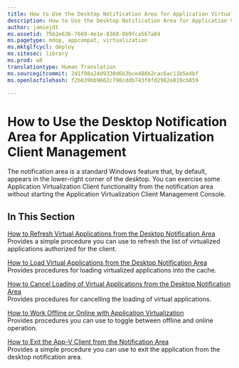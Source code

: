 ```yaml
---
title: How to Use the Desktop Notification Area for Application Virtualization Client Management
description: How to Use the Desktop Notification Area for Application Virtualization Client Management
author: jamiejdt
ms.assetid: 75b2e636-7669-4e1e-8368-8b9fca567a84
ms.pagetype: mdop, appcompat, virtualization
ms.mktglfcycl: deploy
ms.sitesec: library
ms.prod: w8
translationtype: Human Translation
ms.sourcegitcommit: 2d1f98a24d9330d6b3bce488b2cac6ac11b5e4bf
ms.openlocfilehash: f2b639bb9662c798cddb743f8fd2982e019cb859

---
```



# How to Use the Desktop Notification Area for Application Virtualization Client Management


The notification area is a standard Windows feature that, by default, appears in the lower-right corner of the desktop. You can exercise some Application Virtualization Client functionality from the notification area without starting the Application Virtualization Client Management Console.

## In This Section


<a href="" id="how-to-refresh-virtual-applications-from-the-desktop-notification-area"></a>[How to Refresh Virtual Applications from the Desktop Notification Area](how-to-refresh-virtual-applications-from-the-desktop-notification-area.md)  
Provides a simple procedure you can use to refresh the list of virtualized applications authorized for the client.

<a href="" id="how-to-load-virtual-applications-from-the-desktop-notification-area"></a>[How to Load Virtual Applications from the Desktop Notification Area](how-to-load-virtual-applications-from-the-desktop-notification-area.md)  
Provides procedures for loading virtualized applications into the cache.

<a href="" id="how-to-cancel-loading-of-virtual-applications-from-the-desktop-notification-area"></a>[How to Cancel Loading of Virtual Applications from the Desktop Notification Area](how-to-cancel-loading-of-virtual-applications-from-the-desktop-notification-area.md)  
Provides procedures for cancelling the loading of virtual applications.

<a href="" id="how-to-work-offline-or-online-with-application-virtualization"></a>[How to Work Offline or Online with Application Virtualization](how-to-work-offline-or-online-with-application-virtualization.md)  
Provides procedures you can use to toggle between offline and online operation.

<a href="" id="how-to-exit-the-app-v-client-from-the-notification-area"></a>[How to Exit the App-V Client from the Notification Area](how-to-exit-the-app-v-client-from-the-notification-area.md)  
Provides a simple procedure you can use to exit the application from the desktop notification area.

 

 








<!--HONumber=Jun16_HO4-->


